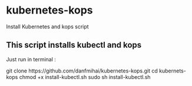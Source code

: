 # kubernetes-kops
Install Kubernetes and kops script
<h2>This script installs kubectl and kops</h2>
<p>Just run in terminal :</p>
git clone https://github.com/danfmihai/kubernetes-kops.git 
cd kubernets-kops
chmod +x install-kubectl.sh
sudo sh install-kubectl.sh
